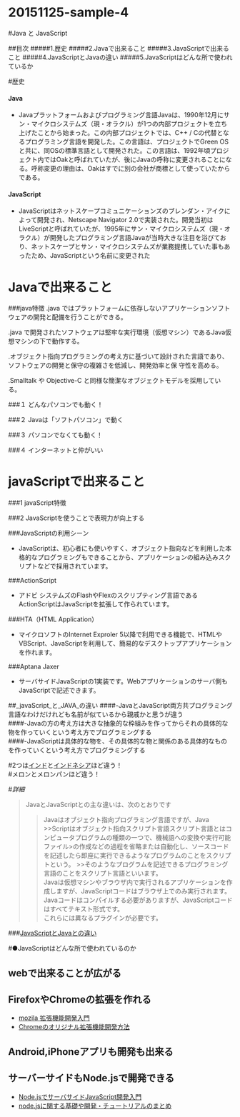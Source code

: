 # 20151125-sample-4
#Java と JavaScript


##目次
#####1.歴史
#####2.Javaで出来ること
#####3.JavaScriptで出来ること
#####4.JavaScriptとJavaの違い
#####5.JavaScriptはどんな所で使われているか



#歴史

#### Java
- Javaプラットフォームおよびプログラミング言語Javaは、1990年12月にサン・マイクロシステムズ（現・オラクル）が1つの内部プロジェクトを立ち上げたことから始まった。この内部プロジェクトでは、C++ / Cの代替となるプログラミング言語を開発した。この言語は、プロジェクトでGreen OS と共に、同OSの標準言語として開発された。この言語は、1992年頃プロジェクト内ではOakと呼ばれていたが、後にJavaの呼称に変更されることになる。呼称変更の理由は、Oakはすでに別の会社が商標として使っていたからである。

#### JavaScript
- JavaScriptはネットスケープコミュニケーションズのブレンダン・アイクによって開発され、Netscape Navigator 2.0で実装された。開発当初はLiveScriptと呼ばれていたが、1995年にサン・マイクロシステムズ（現・オラクル）が開発したプログラミング言語Javaが当時大きな注目を浴びており、ネットスケープとサン・マイクロシステムズが業務提携していた事もあったため、JavaScriptという名前に変更された


# Javaで出来ること

###java特徴
 .java ではプラットフォームに依存しないアプリケーションソフトウェアの開発と配備を行うことができる。

 .java で開発されたソフトウェアは堅牢な実行環境（仮想マシン）であるJava仮想マシンの下で動作する。

.オブジェクト指向プログラミングの考え方に基づいて設計された言語であり、ソフトウェアの開発と保守の複雑さを低減し、開発効率と保  守性を高める。

.Smalltalk や Objective-C と同様な簡潔なオブジェクトモデルを採用している。


###１ どんなパソコンでも動く！


###２ Javaは「ソフトパソコン」で動く


###３ パソコンでなくても動く！


###４ インターネットと仲がいい


# javaScriptで出来ること

###1 javaScript特徴

###2 JavaScriptを使うことで表現力が向上する


###JavaScriptの利用シーン
- JavaScriptは、初心者にも使いやすく、オブジェクト指向などを利用した本格的なプログラミングもできることから、アプリケーションの組み込みスクリプトなどで採用されています。

###ActionScript
- アドビ システムズのFlashやFlexのスクリプティング言語であるActionScriptはJavaScriptを拡張して作られています。

###HTA（HTML Application）
- マイクロソフトのInternet Exproler 5以降で利用できる機能で、HTMLやVBScript、JavaScriptを利用して、簡易的なデスクトップアプリケーションを作れます。


###Aptana Jaxer
- サーバサイドJavaScriptの1実装です。Webアプリケーションのサーバ側もJavaScriptで記述できます。



##_javaScript_と_JAVA_の違い
####-JavaとJavaScript両方共プログラミング言語なわけだけれども名前が似ているから親戚かと思うが違う  
####-Javaの方の考え方は大きな抽象的な枠組みを作ってからそれの具体的な物を作っていくという考え方でプログラミングする   
####-JavaScriptは具体的な物を、その具体的な物と関係のある具体的なものを作っていくという考え方でプログラミングする  
  
  
  
  
#2つは[インド](http://www.in.emb-japan.go.jp/index-j.html)と[インドネシア](http://www.id.emb-japan.go.jp/index_jp.html)ほど違う！  
#メロンとメロンパンほど違う！  
  
  
  
  
#_詳細_
>JavaとJavaScriptとの主な違いは、次のとおりです  
>>Javaはオブジェクト指向プログラミング言語ですが、Java   >>Scriptはオブジェクト指向スクリプト言語スクリプト言語とはコンピュータプログラムの種類の一つで、機械語への変換や実行可能ファイル>の作成などの過程を省略または自動化し、ソースコードを記述したら即座に実行できるようなプログラムのことをスクリプトという。 >>そのようなプログラムを記述できるプログラミング言語のことをスクリプト言語といいます。  
>Javaは仮想マシンやブラウザ内で実行されるアプリケーションを作成しますが、JavaScriptコードはブラウザ上でのみ実行されます。    
>Javaコードはコンパイルする必要がありますが、JavaScriptコードはすべてテキスト形式です。  
>これらには異なるプラグインが必要です。  

###[JavaScriptとJavaとの違い](https://www.java.com/ja/download/faq/java_javascript.xml)  

#●JavaScriptはどんな所で使われているのか

## webで出来ることが広がる

## FirefoxやChromeの拡張を作れる

 - [mozila 拡張機能開発入門](https://dev.mozilla.jp/2009/09/intro/)
 - [Chromeのオリジナル拡張機能開発方法](http://liginc.co.jp/web/tool/browser/163575)
 
## Android,iPhoneアプリも開発も出来る

## サーバーサイドもNode.jsで開発できる

- [Node.jsでサーバサイドJavaScript開発入門](http://www.atmarkit.co.jp/fwcr/index/index_nodejs.html)
- [node.jsに関する基礎や開発・チュートリアルのまとめ](http://phpspot.org/blog/archives/2011/02/nodejs.html)


